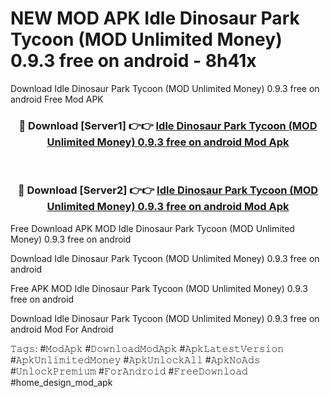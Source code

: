 # NEW MOD APK Idle Dinosaur Park Tycoon (MOD Unlimited Money) 0.9.3 free on android - 8h41x
Download Idle Dinosaur Park Tycoon (MOD Unlimited Money) 0.9.3 free on android Free Mod APK

<div align="center">
<h3>🔴 Download [Server1] 👉👉 <a href="https://apk-comot.site?title=Idle_Dinosaur_Park_Tycoon_(MOD_Unlimited_Money)_0.9.3_free_on_android">Idle Dinosaur Park Tycoon (MOD Unlimited Money) 0.9.3 free on android Mod Apk</a></h3><br>

<h3>🔴 Download [Server2] 👉👉 <a href="https://apk-comot.site?title=Idle_Dinosaur_Park_Tycoon_(MOD_Unlimited_Money)_0.9.3_free_on_android">Idle Dinosaur Park Tycoon (MOD Unlimited Money) 0.9.3 free on android Mod Apk</a></h3>
</div>


Free Download APK MOD Idle Dinosaur Park Tycoon (MOD Unlimited Money) 0.9.3 free on android

Download Idle Dinosaur Park Tycoon (MOD Unlimited Money) 0.9.3 free on android 

Free APK MOD Idle Dinosaur Park Tycoon (MOD Unlimited Money) 0.9.3 free on android 

Download Idle Dinosaur Park Tycoon (MOD Unlimited Money) 0.9.3 free on android Mod For Android

𝚃𝚊𝚐𝚜: #𝙼𝚘𝚍𝙰𝚙𝚔 #𝙳𝚘𝚠𝚗𝚕𝚘𝚊𝚍𝙼𝚘𝚍𝙰𝚙𝚔 #𝙰𝚙𝚔𝙻𝚊𝚝𝚎𝚜𝚝𝚅𝚎𝚛𝚜𝚒𝚘𝚗 #𝙰𝚙𝚔𝚄𝚗𝚕𝚒𝚖𝚒𝚝𝚎𝚍𝙼𝚘𝚗𝚎𝚢 #𝙰𝚙𝚔𝚄𝚗𝚕𝚘𝚌𝚔𝙰𝚕𝚕 #𝙰𝚙𝚔𝙽𝚘𝙰𝚍𝚜 #𝚄𝚗𝚕𝚘𝚌𝚔𝙿𝚛𝚎𝚖𝚒𝚞𝚖 #𝙵𝚘𝚛𝙰𝚗𝚍𝚛𝚘𝚒𝚍 #𝙵𝚛𝚎𝚎𝙳𝚘𝚠𝚗𝚕𝚘𝚊𝚍 #home_design_mod_apk